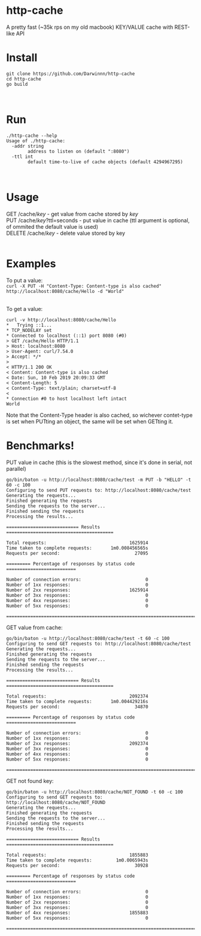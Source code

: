 # http-cache
A pretty fast (~35k rps on my old macbook) KEY/VALUE cache with REST-like API

# Install
```
git clone https://github.com/Darwinnn/http-cache
cd http-cache
go build
```
<br>

# Run

```
./http-cache --help
Usage of ./http-cache:
  -addr string
    	address to listen on (default ":8080")
  -ttl int
    	default time-to-live of cache objects (default 4294967295)
```
<br>

# Usage

GET /cache/*key* - get value from cache stored by *key*<br>
PUT /cache/*key*?ttl=seconds - put value in cache (ttl argument is optional, of ommited the default value is used)<br>
DELETE /cache/*key* - delete value stored by key<br>
<br>
# Examples
To put a value: <br>
```curl -X PUT -H "Content-Type: Content-type is also cached" http://localhost:8080/cache/Hello -d "World"```

<br>To get a value:<br>

```
curl -v http://localhost:8080/cache/Hello
*   Trying ::1...
* TCP_NODELAY set
* Connected to localhost (::1) port 8080 (#0)
> GET /cache/Hello HTTP/1.1
> Host: localhost:8080
> User-Agent: curl/7.54.0
> Accept: */*
>
< HTTP/1.1 200 OK
< Content: Content-type is also cached
< Date: Sun, 10 Feb 2019 20:09:33 GMT
< Content-Length: 5
< Content-Type: text/plain; charset=utf-8
<
* Connection #0 to host localhost left intact
World
```
Note that the Content-Type header is also cached, so wichever contet-type is set when PUTting an object, the same will be set when GETting it.

# Benchmarks!
PUT value in cache (this is the slowest method, since it's done in serial, not parallel)
<br>
```
go/bin/baton -u http://localhost:8080/cache/test -m PUT -b "HELLO" -t 60 -c 100
Configuring to send PUT requests to: http://localhost:8080/cache/test
Generating the requests...
Finished generating the requests
Sending the requests to the server...
Finished sending the requests
Processing the results...

=========================== Results ========================================

Total requests:                               1625914
Time taken to complete requests:       1m0.008456565s
Requests per second:                            27095

========= Percentage of responses by status code ==========================

Number of connection errors:                        0
Number of 1xx responses:                            0
Number of 2xx responses:                      1625914
Number of 3xx responses:                            0
Number of 4xx responses:                            0
Number of 5xx responses:                            0

===========================================================================
```

GET value from cache: 
<br>

```
go/bin/baton -u http://localhost:8080/cache/test -t 60 -c 100
Configuring to send GET requests to: http://localhost:8080/cache/test
Generating the requests...
Finished generating the requests
Sending the requests to the server...
Finished sending the requests
Processing the results...

=========================== Results ========================================

Total requests:                               2092374
Time taken to complete requests:       1m0.004429216s
Requests per second:                            34870

========= Percentage of responses by status code ==========================

Number of connection errors:                        0
Number of 1xx responses:                            0
Number of 2xx responses:                      2092374
Number of 3xx responses:                            0
Number of 4xx responses:                            0
Number of 5xx responses:                            0

===========================================================================
```

GET not found key: <br>

```
go/bin/baton -u http://localhost:8080/cache/NOT_FOUND -t 60 -c 100
Configuring to send GET requests to: http://localhost:8080/cache/NOT_FOUND
Generating the requests...
Finished generating the requests
Sending the requests to the server...
Finished sending the requests
Processing the results...

=========================== Results ========================================

Total requests:                               1855883
Time taken to complete requests:         1m0.0065943s
Requests per second:                            30928

========= Percentage of responses by status code ==========================

Number of connection errors:                        0
Number of 1xx responses:                            0
Number of 2xx responses:                            0
Number of 3xx responses:                            0
Number of 4xx responses:                      1855883
Number of 5xx responses:                            0

===========================================================================
```
